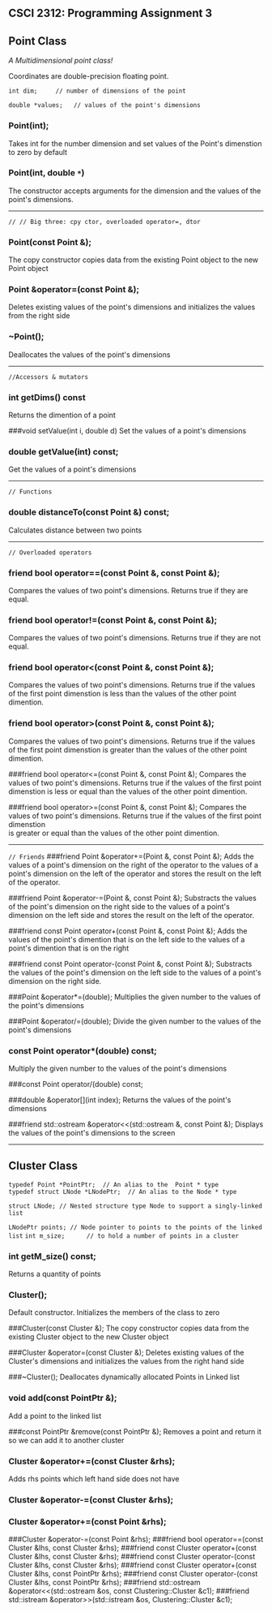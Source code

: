 ## CSCI 2312: Programming Assignment 3

## Point Class
_A Multidimensional point class!_

Coordinates are double-precision floating point.

``` int dim;     // number of dimensions of the point ```

``` double *values;   // values of the point's dimensions ```

### Point(int);
Takes int for the number dimension and set values of the Point's dimenstion to zero by default

### Point(int, double ``` * ```)
The constructor accepts arguments for the dimension and the values of the point's dimensions.

***

``` // // Big three: cpy ctor, overloaded operator=, dtor ```
### Point(const Point &);
The copy constructor copies data from the existing Point object to the new Point object

### Point &operator=(const Point &);
Deletes existing values of the point's dimensions and initializes the values from the right side

### ~Point();
Deallocates the values of the point's dimensions

***

``` //Accessors & mutators ```
### int getDims() const
Returns the dimention of a point

###void setValue(int i, double d)
Set the values of a point's dimensions
  
### double getValue(int) const;
Get the values of a point's dimensions

***

``` // Functions ```
### double distanceTo(const Point &) const;
Calculates distance between two points 

***

``` // Overloaded operators ```
### friend bool operator==(const Point &, const Point &);
Compares the values of two point's dimensions. Returns true if they are equal.

### friend bool operator!=(const Point &, const Point &);
Compares the values of two point's dimensions. Returns true if they are not equal.

### friend bool operator<(const Point &, const Point &);
Compares the values of two point's dimensions. Returns true if the values of the first point dimenstion
is less than the values of the other point dimention.

### friend bool operator>(const Point &, const Point &);
Compares the values of two point's dimensions. Returns true if the values of the first point dimenstion is greater
than the values of the other point dimention.

###friend bool operator<=(const Point &, const Point &);
Compares the values of two point's dimensions. Returns true if the values of the first point 			dimenstion
is less or equal than the values of the other point dimention.

###friend bool operator>=(const Point &, const Point &);
Compares the values of two point's dimensions. Returns true if the values of the first point dimenstion 	
is greater or equal than the values of the other point dimention.

***

``` // Friends ```
###friend Point &operator+=(Point &, const Point &);
Adds the values of a point's dimension on the right of the operator to the values of a point's	dimension
on the left of the operator and stores the result  on the left of the operator. 

###friend Point &operator-=(Point &, const Point &);
Substracts the values of the point's dimension on the right side to the values of a point's
dimension on the left side and stores the result on the left of the operator.

###friend const Point operator+(const Point &, const Point &);
Adds the values of the point's dimention that is on the left side to the values of a point's dimention that is
on the right

###friend const Point operator-(const Point &, const Point &);
Substracts the values of the point's dimension on the left side to the values of a point's
dimension on the right side.

###Point &operator*=(double);
Multiplies the given number to the values of the point's dimensions

###Point &operator/=(double);
Divide the given number to the values of the point's dimensions
### const Point operator*(double) const;

Multiply the given number to the values of the point's dimensions

###const Point operator/(double) const;


###double &operator[](int index); 
Returns the values of the point's dimensions

###friend std::ostream &operator<<(std::ostream &, const Point &);
Displays the values of the point's dimensions to the screen 

***

## Cluster Class
``` typedef Point *PointPtr;  // An alias to the  Point * type ```  
``` typedef struct LNode *LNodePtr;  // An alias to the Node * type ```

``` struct LNode; // Nested structure type Node to support a singly-linked list ```

	
``` LNodePtr points; // Node pointer to points to the points of the linked list ```
``` int m_size;	     // to hold a number of points in a cluster ```
      
### int getM_size() const; 
Returns a quantity of points

### Cluster(); 
Default constructor. Initializes the members of the class to zero

###Cluster(const Cluster &);
The copy constructor copies data from the existing Cluster object to the new Cluster object

###Cluster &operator=(const Cluster &); 
Deletes existing values of the Cluster's dimensions and initializes
the values from the right hand side

###~Cluster();
Deallocates dynamically allocated Points in Linked list

### void add(const PointPtr &);
Add a point to the linked list

###const PointPtr &remove(const PointPtr &);
Removes a point and return it so we can add it to another cluster

### Cluster &operator+=(const Cluster &rhs);
Adds rhs points which left hand side does not have

### Cluster &operator-=(const Cluster &rhs);
 
### Cluster &operator+=(const Point &rhs);
###Cluster &operator-=(const Point &rhs);
###friend bool operator==(const Cluster &lhs, const Cluster &rhs);
###friend const Cluster operator+(const Cluster &lhs, const Cluster &rhs);
###friend const Cluster operator-(const Cluster &lhs, const Cluster &rhs);
###friend const Cluster operator+(const Cluster &lhs, const PointPtr &rhs);
###friend const Cluster operator-(const Cluster &lhs, const PointPtr &rhs);
###friend std::ostream &operator<<(std::ostream &os, const Clustering::Cluster &c1);
###friend std::istream &operator>>(std::istream &os, Clustering::Cluster &c1);
